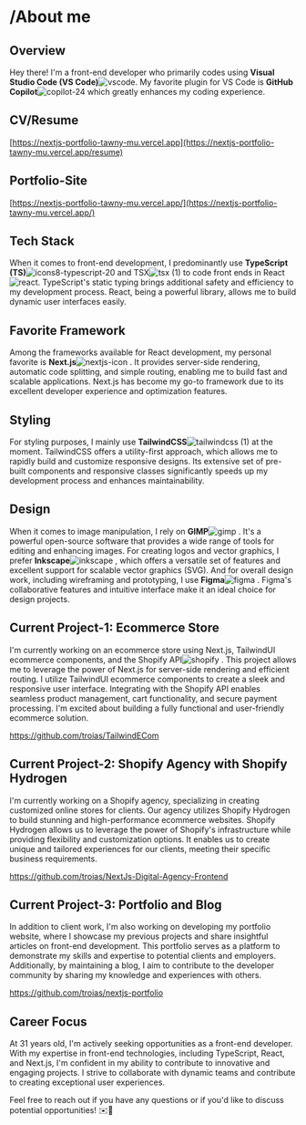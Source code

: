 # /About me

## Overview
Hey there! I'm a front-end developer who primarily codes using **Visual Studio Code (VS Code)**![vscode](https://github.com/troias/troias/assets/26407409/a2a30d7f-fcd7-4868-a52a-68e02970e601). My favorite plugin for VS Code is **GitHub Copilot**![copilot-24](https://github.com/troias/troias/assets/26407409/ed984da7-1f16-4ed4-95ef-fd761a0e139e) which greatly enhances my coding experience.

## CV/Resume

[https://nextjs-portfolio-tawny-mu.vercel.app](https://nextjs-portfolio-tawny-mu.vercel.app/resume)

## Portfolio-Site

[https://nextjs-portfolio-tawny-mu.vercel.app/](https://nextjs-portfolio-tawny-mu.vercel.app/)

## Tech Stack
When it comes to front-end development, I predominantly use **TypeScript (TS)**![icons8-typescript-20](https://github.com/troias/troias/assets/26407409/98add89e-29e5-4fb9-b9d6-184332678ce7)
   and TSX![tsx (1)](https://github.com/troias/troias/assets/26407409/89146f7b-808c-4e0f-bf3e-153fe459bbbf)
 to code front ends in React![react](https://github.com/troias/troias/assets/26407409/c01a52af-3d0a-420d-b444-37bdfed29dc4). TypeScript's static typing brings additional safety and efficiency to my development process. React, being a powerful library, allows me to build dynamic user interfaces easily.

## Favorite Framework
Among the frameworks available for React development, my personal favorite is **Next.js**![nextjs-icon](https://github.com/troias/troias/assets/26407409/07e9e518-88ef-4f7f-945d-a53c79e11b54)
. It provides server-side rendering, automatic code splitting, and simple routing, enabling me to build fast and scalable applications. Next.js has become my go-to framework due to its excellent developer experience and optimization features.

## Styling
For styling purposes, I mainly use **TailwindCSS**![tailwindcss (1)](https://github.com/troias/troias/assets/26407409/05096712-459a-4ba9-a3c4-36168c707b5f)
  at the moment. TailwindCSS offers a utility-first approach, which allows me to rapidly build and customize responsive designs. Its extensive set of pre-built components and responsive classes significantly speeds up my development process and enhances maintainability.

## Design
When it comes to image manipulation, I rely on **GIMP**![gimp](https://github.com/troias/troias/assets/26407409/46924f3a-df3a-49ba-8842-452a978d3430)
. It's a powerful open-source software that provides a wide range of tools for editing and enhancing images. For creating logos and vector graphics, I prefer **Inkscape**![inkscape](https://github.com/troias/troias/assets/26407409/b65dc42a-4843-498c-aa20-3c16a46defe9)
, which offers a versatile set of features and excellent support for scalable vector graphics (SVG). And for overall design work, including wireframing and prototyping, I use **Figma**![figma](https://github.com/troias/troias/assets/26407409/781db4b3-ebe1-416c-8d1f-2f3d80ff0c88)
. Figma's collaborative features and intuitive interface make it an ideal choice for design projects.

## Current Project-1: Ecommerce Store
I'm currently working on an ecommerce store using Next.js, TailwindUI ecommerce components, and the Shopify API![shopify](https://github.com/troias/troias/assets/26407409/01e9f6b7-7578-4819-bc7c-906ad8fcebeb)
. This project allows me to leverage the power of Next.js for server-side rendering and efficient routing. I utilize TailwindUI ecommerce components to create a sleek and responsive user interface. Integrating with the Shopify API enables seamless product management, cart functionality, and secure payment processing. I'm excited about building a fully functional and user-friendly ecommerce solution.

https://github.com/troias/TailwindECom

## Current Project-2: Shopify Agency with Shopify Hydrogen
I'm currently working on a Shopify agency, specializing in creating customized online stores for clients. Our agency utilizes Shopify Hydrogen 
 to build stunning and high-performance ecommerce websites. Shopify Hydrogen allows us to leverage the power of Shopify's infrastructure while providing flexibility and customization options. It enables us to create unique and tailored experiences for our clients, meeting their specific business requirements.

https://github.com/troias/NextJs-Digital-Agency-Frontend

## Current Project-3: Portfolio and Blog
In addition to client work, I'm also working on developing my portfolio website, where I showcase my previous projects and share insightful articles on front-end development. This portfolio serves as a platform to demonstrate my skills and expertise to potential clients and employers. Additionally, by maintaining a blog, I aim to contribute to the developer community by sharing my knowledge and experiences with others.

https://github.com/troias/nextjs-portfolio


## Career Focus
At 31 years old, I'm actively seeking opportunities as a front-end developer. With my expertise in front-end technologies, including TypeScript, React, and Next.js, I'm confident in my ability to contribute to innovative and engaging projects. I strive to collaborate with dynamic teams and contribute to creating exceptional user experiences.

Feel free to reach out if you have any questions or if you'd like to discuss potential opportunities! ✉️🚀


